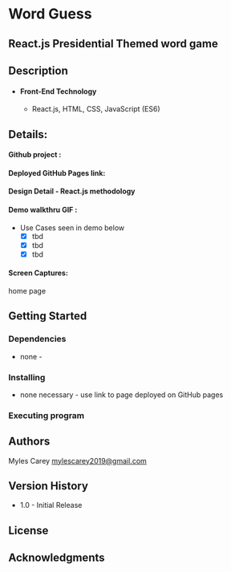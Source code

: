 # Word Guess

## React.js Presidential Themed word game

## Description


- #### Front-End Technology

  - React.js, HTML, CSS, JavaScript (ES6)


## Details:

#### Github project :   

#### Deployed GitHub Pages link:  

#### Design Detail - React.js methodology



#### Demo walkthru GIF : 

- Use Cases seen in demo below
  - [x] tbd
  - [x] tbd
  - [x] tbd

#### Screen Captures:

home page

## Getting Started

### Dependencies

- none - 

### Installing

- none necessary - use link to page deployed on GitHub pages

### Executing program


## Authors

Myles Carey 
mylescarey2019@gmail.com 

## Version History

- 1.0 - Initial Release

## License

## Acknowledgments



